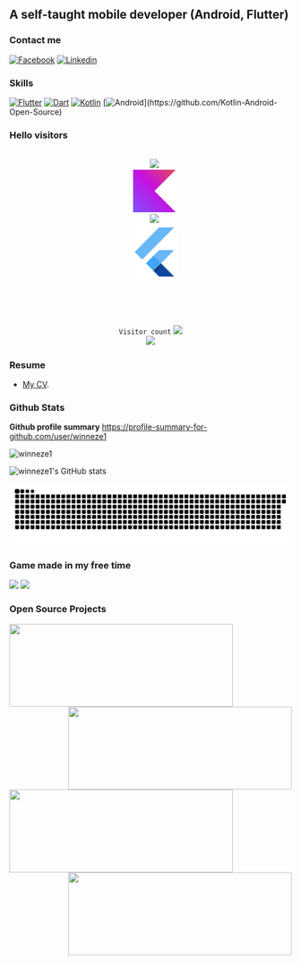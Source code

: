 ## A self-taught mobile developer (Android, Flutter)

### Contact me
                  
[![Facebook](https://img.shields.io/badge/facebook-%231877F2.svg?&style=for-the-badge&logo=facebook&logoColor=white)](https://www.facebook.com/hoang.minh.58118774)
[![Linkedin](https://img.shields.io/badge/linkedin-%230077B5.svg?&style=for-the-badge&logo=linkedin&logoColor=white)](https://www.linkedin.com/in/winneze1/)

### Skills

[![Flutter](https://img.shields.io/badge/flutter-%233498DB.svg?&style=for-the-badge&logo=flutter&logoColor=white)](https://github.com/flutter/flutter)
[![Dart](https://img.shields.io/badge/dart-%231DA1F2.svg?&style=for-the-badge&logo=dart&logoColor=white)](https://github.com/dart-lang)
[![Kotlin](https://img.shields.io/badge/kotlin-%23FF5722.svg?&style=for-the-badge&logo=kotlin&logoColor=white)](https://github.com/Kotlin-Android-Open-Source)
[![Android](https://img.shields.io/badge/android-teal.svg?&style=for-the-badge&logo=android&logoColor=white")](https://github.com/Kotlin-Android-Open-Source)

### Hello visitors

<p align="center">
  <code>
  <img src='https://avatars.githubusercontent.com/u/6955922?s=200&v=4' width='80"'>
  <img src='https://github.com/Kotlin-Android-Open-Source/.github/blob/main/profile/Kotlin%20Full%20Color%20Logo%20Mark%20RGB.png?raw=true' width='76"'>
  <img src='https://avatars.githubusercontent.com/u/1609975?s=200&v=4' width='80"'>
  <img src='https://raw.githubusercontent.com/dnfield/flutter_svg/7d374d7107561cbd906d7c0ca26fef02cc01e7c8/example/assets/flutter_logo.svg?sanitize=true' width='80"'>
  </p>
  
</code>

<p align="center">
   <code>Visitor count</code>
   <img src="https://profile-counter.glitch.me/winneze1/count.svg" />
  
   <br>
   <a href="https://hits.seeyoufarm.com">
      <img src="https://hits.seeyoufarm.com/api/count/incr/badge.svg?url=https%3A%2F%2Fgithub.com%2Fwinneze1%2Fhit-counter&count_bg=%23FF6F6F&title_bg=%23555555&icon=consul.svg&icon_color=%23E7E7E7&title=&edge_flat=false" />
   </a>
 </p>
  
  ### Resume
  
  - [My CV](https://drive.google.com/file/d/1t-1bueJ-ByoQj4r3L1Kkw8c0_BHlzT9N/view?usp=sharing).

### Github Stats

**Github profile summary** <a href="https://profile-summary-for-github.com/user/winneze1">https://profile-summary-for-github.com/user/winneze1</a>

<p><img src="https://github-readme-streak-stats.herokuapp.com/?user=winneze1" alt="winneze1" /></p>


![winneze1's GitHub stats](https://github-readme-stats.vercel.app/api?username=winneze1&theme=dark&show_icons=true)

![github contribution grid snake animation](https://raw.githubusercontent.com/winneze1/winneze1/output/github-contribution-grid-snake.svg)

### Game made in my free time
[<img src='https://img.itch.zone/aW1hZ2UvNzA0MDQ5LzM5MTUwMTIucG5n/original/VaYjkt.png' width='300"'>](https://winneze1.itch.io/unknown)
[<img src='https://img.itch.zone/aW1hZ2UvNTQ3NDA3LzI4NTg3NzMucG5n/original/JyA4co.png' width='300"'>](https://winneze1.itch.io/unknown)
### Open Source Projects

<a href="https://github.com/winneze1/NoteAppCleanArchitect">
  <img align="left" src="https://github-readme-stats.vercel.app/api/pin/?username=winneze1&repo=NoteAppCleanArchitect&theme=dark" height="148" width="399"/>
</a>

<a href="https://github.com/Kotlin-Android-Open-Source/MVI-Coroutines-Flow">
  <img align="right" src="https://github-readme-stats.vercel.app/api/pin/?username=Kotlin-Android-Open-Source&repo=MVI-Coroutines-Flow&theme=dark" height="148" width="399"/>
</a>

<br>

<a href="https://github.com/winneze1/AngelFramework">
  <img align="left" src="https://github-readme-stats.vercel.app/api/pin/?username=winneze1&repo=AngelFramework&theme=dark" height="148" width="399"/>
</a>

<a href="https://github.com/winneze1/DatLichCatToc">
  <img align="right" src="https://github-readme-stats.vercel.app/api/pin/?username=winneze1&repo=DatLichCatToc&theme=dark" height="148" width="399"/>
</a>



